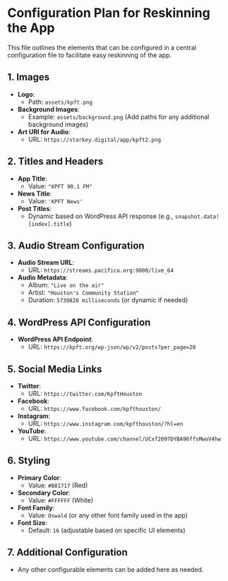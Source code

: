 # Configuration Plan for Reskinning the App

This file outlines the elements that can be configured in a central configuration file to facilitate easy reskinning of the app.

## 1. Images
- **Logo**: 
  - Path: `assets/kpft.png`
- **Background Images**:
  - Example: `assets/background.png` (Add paths for any additional background images)
- **Art URI for Audio**:
  - URL: `https://starkey.digital/app/kpft2.png`

## 2. Titles and Headers
- **App Title**: 
  - Value: `"KPFT 90.1 FM"`
- **News Title**: 
  - Value: `'KPFT News'`
- **Post Titles**: 
  - Dynamic based on WordPress API response (e.g., `snapshot.data![index].title`)

## 3. Audio Stream Configuration
- **Audio Stream URL**:
  - URL: `https://streams.pacifica.org:9000/live_64`
- **Audio Metadata**:
  - Album: `"Live on the air"`
  - Artist: `"Houston's Community Station"`
  - Duration: `5739820 milliseconds` (or dynamic if needed)

## 4. WordPress API Configuration
- **WordPress API Endpoint**:
  - URL: `https://kpft.org/wp-json/wp/v2/posts?per_page=20`
  
## 5. Social Media Links
- **Twitter**: 
  - URL: `https://twitter.com/KpftHouston`
- **Facebook**: 
  - URL: `https://www.facebook.com/kpfthouston/`
- **Instagram**: 
  - URL: `https://www.instagram.com/kpfthouston/?hl=en`
- **YouTube**: 
  - URL: `https://www.youtube.com/channel/UCxf2097DYBA96ffsMwoV4hw`

## 6. Styling
- **Primary Color**: 
  - Value: `#B81717` (Red)
- **Secondary Color**: 
  - Value: `#FFFFFF` (White)
- **Font Family**: 
  - Value: `Oswald` (or any other font family used in the app)
- **Font Size**: 
  - Default: `16` (adjustable based on specific UI elements)

## 7. Additional Configuration
- Any other configurable elements can be added here as needed.
